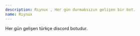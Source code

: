 ```yaml
---
description: Rıynux , Her gün durmaksızın gelişen bir bot.
name: Rıynux
---
```


Her gün gelişen türkçe discord botudur.
